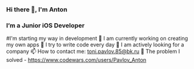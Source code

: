 ### Hi there 👋, I'm Anton

### I’m a Junior iOS Developer
#I'm starting my way in development
🔭 I am currently working on creating my own apps
🌱 I try to write code every day
👯 I am actively looking for a company
📫 How to contact me: toni.pavlov.85@bk.ru
🌝 The problem I solved - https://www.codewars.com/users/Pavlov_Anton

